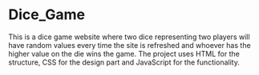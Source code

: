 # Dice_Game
This is a dice game website where two dice representing two players will have random values every time the site is refreshed and whoever has the higher value on the die wins the game. 
The project uses HTML for the structure, CSS for the design part and JavaScript for the functionality.
